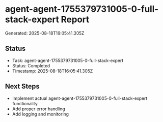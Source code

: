# agent-agent-1755379731005-0-full-stack-expert Report

Generated: 2025-08-18T16:05:41.305Z

## Status
- Task: agent-agent-1755379731005-0-full-stack-expert
- Status: Completed
- Timestamp: 2025-08-18T16:05:41.305Z

## Next Steps
- Implement actual agent-agent-1755379731005-0-full-stack-expert functionality
- Add proper error handling
- Add logging and monitoring

